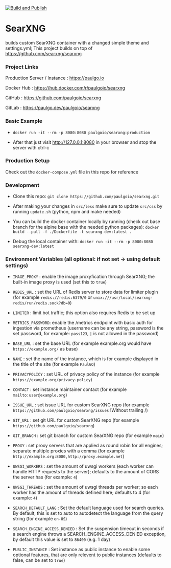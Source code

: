 [![Build and Publish](https://github.com/twelsby/searx/actions/workflows/build.yaml/badge.svg)](https://github.com/twelsby/searx/actions/workflows/build.yaml)

# SearXNG

builds custom SearXNG container with a changed simple theme and settings.yml; This project builds on top of https://github.com/searxng/searxng



### Project Links

Production Server / Instance : https://paulgo.io

Docker Hub : https://hub.docker.com/r/paulgoio/searxng

GitHub : https://github.com/paulgoio/searxng

GitLab : https://paulgo.dev/paulgoio/searxng



### Basic Example

* ```docker run -it --rm -p 8080:8080 paulgoio/searxng:production```

* After that just visit http://127.0.0.1:8080 in your browser and stop the server with ctrl-c



### Production Setup

Check out the `docker-compose.yml` file in this repo for reference



### Development

* Clone this repo: ```git clone https://github.com/paulgoio/searxng.git```

* After making your changes in `src/less` make sure to update `src/css` by running `update.sh` (python, npm and make needed)

* You can build the docker container locally by running (check out base branch for the alpine base with the needed python packages): ```docker build --pull -f ./Dockerfile -t searxng-dev:latest .```

* Debug the local container with: ```docker run -it --rm -p 8080:8080 searxng-dev:latest```



### Environment Variables (all optional: if not set -> using default settings)

* ```IMAGE_PROXY``` : enable the image proxyfication through SearXNG; the built-in image proxy is used (set this to `true`)

* ```REDIS_URL``` : set the URL of Redis server to store data for limiter plugin (for example `redis://redis:6379/0` or `unix:///usr/local/searxng-redis/run/redis.sock?db=0`)

* ```LIMITER``` : limit bot traffic; this option also requires Redis to be set up

* ```METRICS_PASSWORD```: enable the /metrics endpoint with basic auth for ingestion via prometheus (username can be any string, password is the set password, for example: `pass123`, `|` is not allowed in the password)

* ```BASE_URL``` : set the base URL (for example example.org would have `https://example.org/` as base)

* ```NAME``` : set the name of the instance, which is for example displayed in the title of the site (for example `PaulGO`)

* ```PRIVACYPOLICY``` : set URL of privacy policy of the instance (for example `https://example.org/privacy-policy`)

* ```CONTACT``` : set instance maintainer contact (for example `mailto:user@example.org`)

* ```ISSUE_URL``` : set issue URL for custom SearXNG repo (for example `https://github.com/paulgoio/searxng/issues` !Without trailing /)

* ```GIT_URL``` : set git URL for custom SearXNG repo (for example `https://github.com/paulgoio/searxng`)

* ```GIT_BRANCH``` : set git branch for custom SearXNG repo (for example `main`)

* ```PROXY``` : set proxy servers that are applied as round robin for all engines; separate multiple proxies with a comma (for example `http://example.org:8080,http://proxy.example.net`)

* ```UWSGI_WORKERS``` : set the amount of uwsgi workers (each worker can handle HTTP requests to the server); defaults to the amount of CORS the server has (for example: `4`)

* ```UWSGI_THREADS``` : set the amount of uwsgi threads per worker; so each worker has the amount of threads defined here; defaults to 4 (for example: `4`)

* ```SEARCH_DEFAULT_LANG``` : Set the default language used for search queries. By default, this is set to auto to autodetect the language from the query string (for example `en-US`)

* ```SEARCH_ENGINE_ACCESS_DENIED``` : Set the suspension timeout in seconds if a search engine throws a SEARCH_ENGINE_ACCESS_DENIED exception, by default this value is set to `86400` (e.g. 1 day)

* ```PUBLIC_INSTANCE``` : Set instance as public instance to enable some optional features, that are only relevent to public instances (defaults to false, can be set to `true`)
